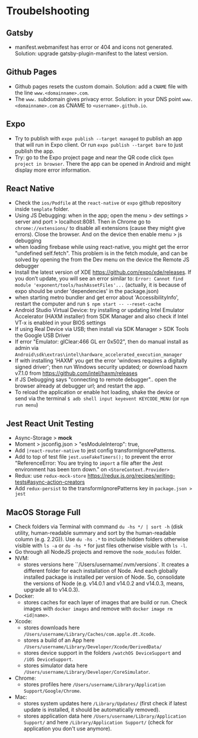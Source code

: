 # Troubelshooting

## Gatsby
- manifest.webmanifest has error or 404 and icons not generated. Solution: upgrade gatsby-plugin-manifest to the latest version.

## Github Pages
- Github pages resets the custom domain. Solution: add a `CNAME` file with the line `www.<domainname>.com`.
- The `www.` subdomain gives privacy error. Solution: in your DNS point `www.<domainname>.com` as CNAME to `<username>.github.io`.

## Expo
- Try to publish with `expo publish --target managed` to publish an app that will run in Expo client. Or run `expo publish --target bare` to just publish the app.
- Try: go to the Expo project page and near the QR code click `Open project in browser`. There the app can be opened in Android and might display more error information.

## React Native

- Check the `ios/Podfile` at the `react-native` or `expo` github repository inside `template` folder.
- Using JS Debugging: when in the app; open the menu > dev settings > server and port > localhost:8081. Then in Chrome go to `chrome://extensions/` to disable all extensions (cause they might give errors). Close the browser. And on the device then enable menu > js debugging
- when loading firebase while using react-native, you might get the error "undefined self.fetch". This problem is in the fetch module, and can be solved by opening the from the Dev menu on the device the Remote JS debugger
- Install the latest version of XDE https://github.com/expo/xde/releases. If you don’t update, you will see an error similar to: `Error: Cannot find module 'exponent/tools/hashAssetFiles'...` (actually, it is because of expo should be under 'dependencies' in the package.json)
- when starting metro bundler and get error about 'AccessibilityInfo', restart the computer and run `$ npm start -- --reset-cache`
- Android Studio Virtual Device: try installing or updating Intel Emulator Accelerator (HAXM installer) from SDK Manager and also check if Intel VT-x is enabled in your BIOS settings
- If using Real Device via USB; then install via SDK Manager > SDK Tools the Google USB Driver
- If error "Emulator: glClear:466 GL err 0x502", then do manual install as admin via `Android\sdk\extras\intel\hardware_accelerated_execution_manager`
- If with installing 'HAXM' you get the error 'windows requires a digitally signed driver'; then run Windows security updated; or download haxm v7.1.0 from https://github.com/intel/haxm/releases
- if JS Debugging says "connecting to remote debugger".. open the browser already at debugger url; and restart the app.
- To reload the application or enable hot loading, shake the device or send via the terminal `$ adb shell input keyevent KEYCODE_MENU` (or `npm run menu`)

## Jest React Unit Testing
- Async-Storage > __mock__
- Moment > jsconfig.json > "esModuleInterop": true,
- Add `|react-router-native` to jest config transformIgnorePatterns.
- Add to top of test file `jest.useFakeTimers();` to prevent the error "ReferenceError: You are trying to `import` a file after the Jest environment has been torn down." on `<StoreContext.Provider>`
- Redux: use `redux-mock-store` https://redux.js.org/recipes/writing-tests#async-action-creators
- Add `redux-persist` to the transformIgnorePatterns key in `package.json > jest`

## MacOS Storage Full

- Check folders via Terminal with command `du -hs */ | sort -h` (disk utility, human-readable summary and sort by the human-readable column (e.g. 2.2G)). Use `du -hs .*` to include hidden folders otherwise visible with `ls -a` or `du -hs *` for just files otherwise visible with `ls -l`.
- Go through all NodeJS projects and remove the `node_modules` folder.
- NVM:
    - stores versions here ``/Users/username/.nvm/versions`. It creates a different folder for each installation of Node. And each globally installed package is installed per version of Node. So, consolidate the versions of Node (e.g. v14.0.1 and v14.0.2 and v14.0.3, means, upgrade all to v14.0.3).
- Docker:
    - stores caches for each layer of images that are build or run. Check images with `docker images` and remove with `docker image rm <id|name>`.
- Xcode:
    - stores downloads here `/Users/username/Library/Caches/com.apple.dt.Xcode`.
    - stores a build of an App here `/Users/username/Library/Developer/Xcode/DerivedData/`
    - stores device support in the folders `/watchOS DeviceSupport` and `/iOS DeviceSupport`.
    - stores simulator data here `/Users/username/Library/Developer/CoreSimulator`.
- Chrome:
    - stores profiles here `/Users/username/Library/Application Support/Google/Chrome`.
- Mac:
    - stores system updates here `/Library/Updates/` (first check if latest update is installed, it should be automatically removed).
    - stores application data here `/Users/username/Library/Application Support/` and here `/Library/Application Support/` (check for application you don't use anymore).
